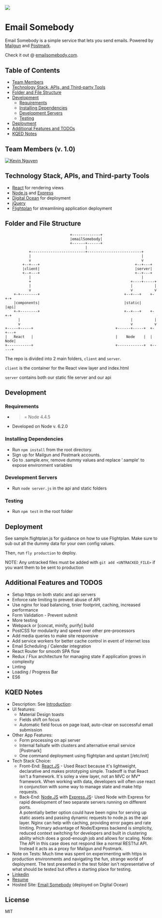 
![](https://dl.dropboxusercontent.com/s/f4hg6whc0bhdsiq/emailsomebody.com%3A.jpg?dl=0)
---
# Email Somebody

Email Somebody is a simple service that lets you send emails. Powered by [Mailgun](https://mailgun.com) and [Postmark](https://postmarkapp.com). 

Check it out @ [emailsomebody.com](http://emailsomebody.com).

## Table of Contents 
- [Team Members](#team-members-v-10)
- [Technology Stack, APIs, and Third-party Tools](#technology-stack-apis-and-third-party-tools)
- [Folder and File Structure](#folder-and-file-structure)
- [Development](#development)
  - [Requirements](#requirements)
  - [Installing Dependencies](#installing-dependencies)
  - [Development Servers](#development-servers)
  - [Testing](#testing)
- [Deployment](#deployment)
- [Additional Features and TODOs](#additional-features-and-todos)
- [KQED Notes](#kqed-notes)

## Team Members (v. 1.0)

[![Kevin Nguyen](https://dl.dropboxusercontent.com/s/wyebxbavnc7ihk7/kevinwin.png?dl=0)](https://github.com/kevinwin)

## Technology Stack, APIs, and Third-party Tools
- [React](https://facebook.github.io/react/) for rendering views
- [Node.js](https://nodejs.org/en/) and [Express](http://expressjs.com/)
- [Digital Ocean](https://www.digitalocean.com/) for deployment
- [jQuery](https://jquery.com)
- [Flightplan](https://www.npmjs.com/package/flightplan) for streamlining application deployment

## Folder and File Structure
```
                              +-------------+
                              |emailSomebody|
                              +------+------+
                                     | 
           +-------------------------+-------------------------+
           |                                                   |
           v                                                   v
        +--+---+                                            +--+---+
        |client|                                            |server|
        +--+---+                                            +--+---+
           |                                                   |
           +                                              +----+-----+
           |                                              |          |
           v                                              v          v
    +-+--------+                                       +--+---+    +-+-+
    |components|                                       |static|    |api|
    +-+--------+                                       +--+---+    +-+-+
      |                                                   |          |
      v                                                   v          v
+-----+-----+                                      +------+-----+  +-+---+
|   React   |                                      |    Node    |  | Node|
+-----------+                                      +------------+  +-----+
```
The repo is divided into 2 main folders, `client` and `server`.


`client` is the container for the React view layer and index.html


`server` contains both our static file server and our api


## Development

### Requirements
 - >= Node 4.4.5
 - Developed on Node v. 6.2.0

### Installing Dependencies
 - Run `npm install` from the root directory.
 - Sign up for Mailgun and Postmark accounts.
 - Go to .sample.env, remove dummy values and replace '.sample' to expose environment variables

### Development Servers
 - Run `node server.js` in the api and static folders 

### Testing
 - Run `npm test` in the root folder

## Deployment
See sample.flightplan.js for guidance on how to use Flightplan. Make sure to sub out all the dummy data for your own config values.

Then, run `fly production` to deploy.

NOTE: Any untracked files must be added with `git add <UNTRACKED_FILE>` if you want them to be sent to production

## Additional Features and TODOS
- Setup https on both static and api servers
- Enforce rate limiting to prevent abuse of API
- Use nginx for load balancing, tinier footprint, caching, increased performance
- Form Validation - Prevent submit
- More testing
- Webpack or [concat, minify, purify] build
- PostCSS for modularity and speed over other pre-processors
- Add media queries to make site responsive
- Add service workers for better cache control in event of internet loss
- Email Scheduling / Calendar integration
- React Router for smooth SPA flow
- Redux / Flux architecture for managing state if application grows in complexity
- Linting
- Loading / Progress Bar
- ES6

## KQED Notes
- Description: See [Introduction](#introduction):
- UI features:
  - Material Design toasts
  - Fields shift on focus
  - Automatic field focus on page load, auto-clear on successful email submission
- Other App Features:
  - Form processing on api server
  - Internal failsafe with clusters and alternative email service [Postmark]
  - One command deployment using flightplan and upstart [/etc/init]
- Tech Stack Choice:
  - Front-End: [React.JS](https://facebook.github.io/react/) - Used React because it's lightweight, declarative and makes prototyping simple. Tradeoff is that React isn't a framework. It's soley a view layer, not an MVC or MV* framework. When working with data, developers will often use react in conjunction with some way to manage state and make http requests.
  - Back-End: [Node.JS](https://nodejs.org/en/) with [Express.JS](http://expressjs.com/)- Used Node with Express for rapid development of two separate servers running on different ports.  
  A potentially better option could have been nginx for serving up static assets and passing dynamic requests to node.js as the api layer. Nginx can help with caching, providing error pages and rate limiting. Primary advantage of Node/Express backend is simplicity, reduced context switching for developers and built in clustering ability which does a good-enough job and allows for scaling. Note: The API in this case does not respond like a normal RESTful API. Instead it acts as a proxy for Mailgun and Postmark.
- Note on Tests: Much time was spent on experimenting with https in production environments and navigating the fun, strange world of deployment. The test presented in the test folder isn't representative of what should be tested but offers a starting place for testing.
- [Linkedin](https://www.linkedin.com/in/kevinhungnguyen)
- [Resume](https://kevinwin.com/resume)
- Hosted Site: [Email Somebody](http://emailsomebody.com) (deployed on Digital Ocean)



## License
MIT
